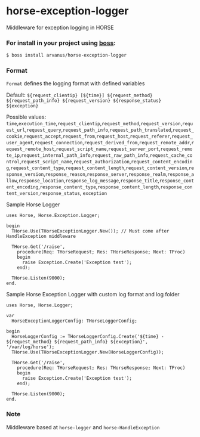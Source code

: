 # horse-exception-logger
Middleware for exception logging in HORSE

### For install in your project using [boss](https://github.com/HashLoad/boss):
``` sh
$ boss install arvanus/horse-exception-logger
```

### Format
`Format` defines the logging format with defined variables

Default: `${request_clientip} [${time}] ${request_method} ${request_path_info} ${request_version} ${response_status} ${exception}`

Possible values: `time`,`execution_time`,`request_clientip`,`request_method`,`request_version`,`request_url`,`request_query`,`request_path_info`,`request_path_translated`,`request_cookie`,`request_accept`,`request_from`,`request_host`,`request_referer`,`request_user_agent`,`request_connection`,`request_derived_from`,`request_remote_addr`,`request_remote_host`,`request_script_name`,`request_server_port`,`request_remote_ip`,`request_internal_path_info`,`request_raw_path_info`,`request_cache_control`,`request_script_name`,`request_authorization`,`request_content_encoding`,`request_content_type`,`request_content_length`,`request_content_version`,`response_version`,`response_reason`,`response_server`,`response_realm`,`response_allow`,`response_location`,`response_log_message`,`response_title`,`response_content_encoding`,`response_content_type`,`response_content_length`,`response_content_version`,`response_status`, `exception`

Sample Horse Logger
```delphi
uses Horse, Horse.Exception.Logger;

begin
  THorse.Use(THorseExceptionLogger.New()); // Must come after HandleException middleware

  THorse.Get('/raise',
    procedure(Req: THorseRequest; Res: THorseResponse; Next: TProc)
    begin
      raise Exception.Create('Exception test');
    end);

  THorse.Listen(9000);
end.
```

Sample Horse Exception Logger with custom log format and log folder
```delphi
uses Horse, Horse.Logger;

var
  HorseExceptionLoggerConfig: THorseLoggerConfig;

begin
  HorseLoggerConfig := THorseLoggerConfig.Create('${time} - ${request_method} ${request_path_info} ${exception}', '/var/log/horse');
  THorse.Use(THorseExceptionLogger.New(HorseLoggerConfig));

  THorse.Get('/raise',
    procedure(Req: THorseRequest; Res: THorseResponse; Next: TProc)
    begin
      raise Exception.Create('Exception test');
    end);

  THorse.Listen(9000);
end.
```


### Note
Middleware based at `horse-logger` and `horse-HandleException`
